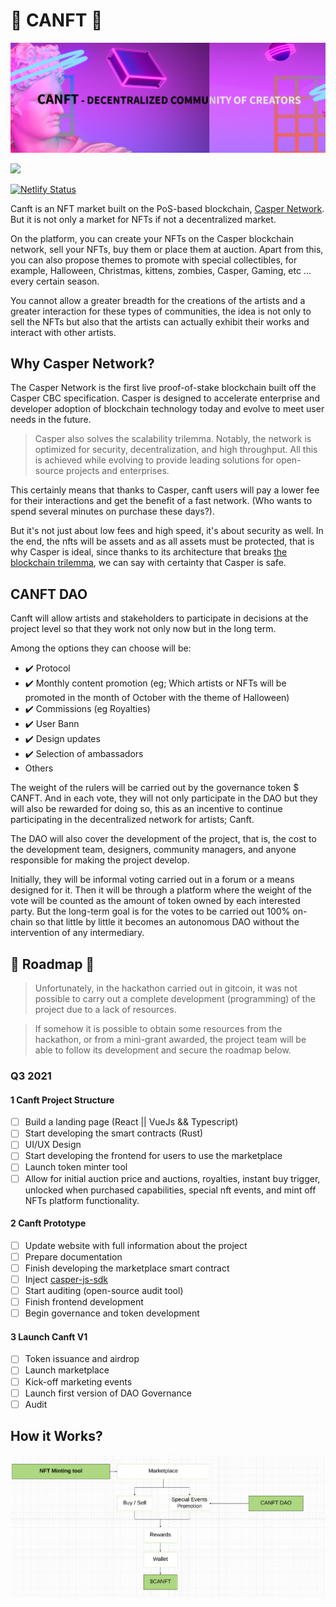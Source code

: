 # 🎨 CANFT 🎨

<p align="center"><img src="./public/canft-banner.png" alt="Canft Source Code"></p>
<p>
  <img src="https://img.shields.io/badge/license-MIT-blue.svg">
</p>

[![Netlify Status](https://api.netlify.com/api/v1/badges/da6b38f4-60f0-48c7-b683-5c8bfaa3328d/deploy-status)](https://app.netlify.com/sites/zen-archimedes-b4a5b2/deploys)

Canft is an NFT market built on the PoS-based blockchain, [Casper Network](https://casper-network.com/). But it is not only a market for NFTs if not a decentralized market.

On the platform, you can create your NFTs on the Casper blockchain network, sell your NFTs, buy them or place them at auction. Apart from this, you can also propose themes to promote with special collectibles, for example, Halloween, Christmas, kittens, zombies, Casper, Gaming, etc ... every certain season.

You cannot allow a greater breadth for the creations of the artists and a greater interaction for these types of communities, the idea is not only to sell the NFTs but also that the artists can actually exhibit their works and interact with other artists.

## Why Casper Network?

The Casper Network is the first live proof-of-stake blockchain built off the Casper CBC specification. Casper is designed to accelerate enterprise and developer adoption of blockchain technology today and evolve to meet user needs in the future.

> Casper also solves the scalability trilemma. Notably, the network is optimized for security, decentralization, and high throughput. 
All this is achieved while evolving to provide leading solutions for open-source projects and enterprises.

This certainly means that thanks to Casper, canft users will pay a lower fee for their interactions and get the benefit of a fast network. (Who wants to spend several minutes on purchase these days?). 

But it's not just about low fees and high speed, it's about security as well. In the end, the nfts will be assets and as all assets must be protected, that is why Casper is ideal, since thanks to its architecture that breaks [the blockchain trilemma](https://coinmarketcap.com/alexandria/glossary/blockchain-trilemma), we can say with certainty that Casper is safe.

## CANFT DAO

Canft will allow artists and stakeholders to participate in decisions at the project level so that they work not only now but in the long term.

Among the options they can choose will be:

- ✔️ Protocol
- ✔️ Monthly content promotion (eg; Which artists or NFTs will be promoted in the month of October with the theme of Halloween)
- ✔️ Commissions (eg Royalties)
- ✔️ User Bann
- ✔️ Design updates
- ✔️ Selection of ambassadors
- Others

The weight of the rulers will be carried out by the governance token $ CANFT. And in each vote, they will not only participate in the DAO but they will also be rewarded for doing so, this as an incentive to continue participating in the decentralized network for artists; Canft.

The DAO will also cover the development of the project, that is, the cost to the development team, designers, community managers, and anyone responsible for making the project develop.

Initially, they will be informal voting carried out in a forum or a means designed for it. Then it will be through a platform where the weight of the vote will be counted as the amount of token owned by each interested party.
But the long-term goal is for the votes to be carried out 100% on-chain so that little by little it becomes an autonomous DAO without the intervention of any intermediary.

## 🚀 Roadmap 🚀

> Unfortunately, in the hackathon carried out in gitcoin, it was not possible to carry out a complete development (programming) of the project due to a lack of resources.

> If somehow it is possible to obtain some resources from the hackathon, or from a mini-grant awarded, the project team will be able to follow its development and secure the roadmap below.

### Q3 2021

#### 1 Canft Project Structure

- [ ] Build a landing page (React || VueJs && Typescript)
- [ ] Start developing the smart contracts (Rust)
- [ ] UI/UX Design
- [ ] Start developing the frontend for users to use the marketplace
- [ ] Launch token minter tool
- [ ] Allow for initial auction price and auctions, royalties, instant buy trigger, unlocked when purchased capabilities, special nft events, and mint off NFTs platform functionality.

#### 2 Canft Prototype

- [ ] Update website with full information about the project
- [ ] Prepare documentation
- [ ] Finish developing the marketplace smart contract
- [ ] Inject [casper-js-sdk](https://github.com/casper-ecosystem/casper-js-sdk)
- [ ] Start auditing (open-source audit tool)
- [ ] Finish frontend development
- [ ] Begin governance and token development

#### 3 Launch Canft V1

- [ ] Token issuance and airdrop
- [ ] Launch marketplace
- [ ] Kick-off marketing events
- [ ] Launch first version of DAO Governance
- [ ] Audit

## How it Works?

![how-canft-works](./public/canft-how-it-works.png)
